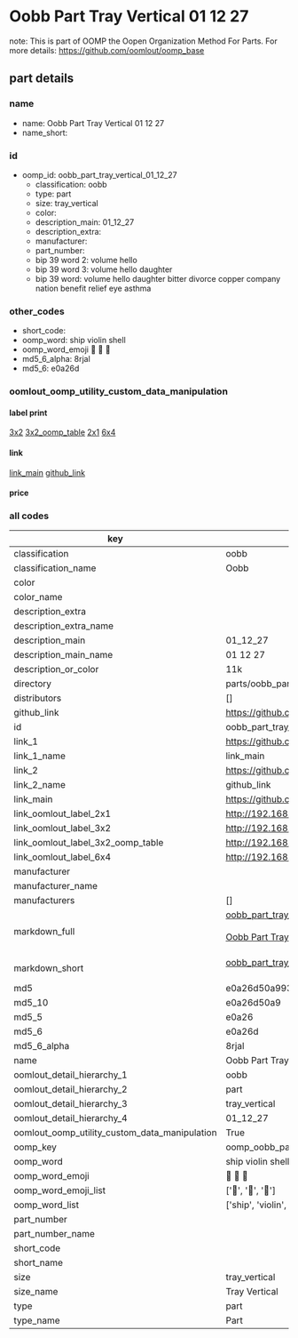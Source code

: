 # Oobb Part Tray Vertical 01 12 27  

note: This is part of OOMP the Oopen Organization Method For Parts. For more details: https://github.com/oomlout/oomp_base

##  part details





### name
* name: Oobb Part Tray Vertical 01 12 27
* name_short: 
### id
* oomp_id: oobb_part_tray_vertical_01_12_27
  * classification: oobb
  * type: part
  * size: tray_vertical
  * color: 
  * description_main: 01_12_27
  * description_extra: 
  * manufacturer: 
  * part_number: 
  * bip 39 word 2: volume hello
  * bip 39 word 3: volume hello daughter
  * bip 39 word: volume hello daughter bitter divorce copper company nation benefit relief eye asthma

### other_codes
* short_code: 
* oomp_word: ship violin shell
* oomp_word_emoji :ship: :violin: :shell:
* md5_6_alpha: 8rjal
* md5_6: e0a26d






### oomlout_oomp_utility_custom_data_manipulation
#### label print
[3x2](http://192.168.1.245:1112/?label=oomp%208rjal)
[3x2_oomp_table](http://192.168.1.107:1112/?label=oomp%208rjal)
[2x1](http://192.168.1.242:1112/?label=oomp%208rjal)
[6x4](http://192.168.1.55:1112/?label=oomp%208rjal)    

#### link

[link_main](https://github.com/oomlout/oomlout_oomp_current_version_messy/tree/main/parts/oobb_part_tray_vertical_01_12_27) [github_link](https://github.com/oomlout/oomlout_oomp_part_src/tree/main/parts/oobb_part_tray_vertical_01_12_27)                             

#### price







### all codes 
| key | value |  
| --- | --- |  
| classification | oobb |  
| classification_name | Oobb |  
| color |  |  
| color_name |  |  
| description_extra |  |  
| description_extra_name |  |  
| description_main | 01_12_27 |  
| description_main_name | 01 12 27 |  
| description_or_color | 11k |  
| directory | parts/oobb_part_tray_vertical_01_12_27 |  
| distributors | [] |  
| github_link | https://github.com/oomlout/oomlout_oomp_part_src/tree/main/parts/oobb_part_tray_vertical_01_12_27 |  
| id | oobb_part_tray_vertical_01_12_27 |  
| link_1 | https://github.com/oomlout/oomlout_oomp_current_version_messy/tree/main/parts/oobb_part_tray_vertical_01_12_27 |  
| link_1_name | link_main |  
| link_2 | https://github.com/oomlout/oomlout_oomp_part_src/tree/main/parts/oobb_part_tray_vertical_01_12_27 |  
| link_2_name | github_link |  
| link_main | https://github.com/oomlout/oomlout_oomp_current_version_messy/tree/main/parts/oobb_part_tray_vertical_01_12_27 |  
| link_oomlout_label_2x1 | http://192.168.1.242:1112/?label=oomp%208rjal |  
| link_oomlout_label_3x2 | http://192.168.1.245:1112/?label=oomp%208rjal |  
| link_oomlout_label_3x2_oomp_table | http://192.168.1.107:1112/?label=oomp%208rjal |  
| link_oomlout_label_6x4 | http://192.168.1.55:1112/?label=oomp%208rjal |  
| manufacturer |  |  
| manufacturer_name |  |  
| manufacturers | [] |  
| markdown_full | [oobb_part_tray_vertical_01_12_27](https://github.com/oomlout/oomlout_oomp_current_version_messy/tree/main/parts/oobb_part_tray_vertical_01_12_27)<br>[](https://github.com/oomlout/oomlout_oomp_current_version_messy/tree/main/parts/oobb_part_tray_vertical_01_12_27)<br>[Oobb Part Tray Vertical 01 12 27](https://github.com/oomlout/oomlout_oomp_current_version_messy/tree/main/parts/oobb_part_tray_vertical_01_12_27)<br><br> |  
| markdown_short | [oobb_part_tray_vertical_01_12_27](https://github.com/oomlout/oomlout_oomp_current_version_messy/tree/main/parts/oobb_part_tray_vertical_01_12_27)<br><br> |  
| md5 | e0a26d50a99345d0bfa0016c6f9ab7ae |  
| md5_10 | e0a26d50a9 |  
| md5_5 | e0a26 |  
| md5_6 | e0a26d |  
| md5_6_alpha | 8rjal |  
| name | Oobb Part Tray Vertical 01 12 27 |  
| oomlout_detail_hierarchy_1 | oobb |  
| oomlout_detail_hierarchy_2 | part |  
| oomlout_detail_hierarchy_3 | tray_vertical |  
| oomlout_detail_hierarchy_4 | 01_12_27 |  
| oomlout_oomp_utility_custom_data_manipulation | True |  
| oomp_key | oomp_oobb_part_tray_vertical_01_12_27 |  
| oomp_word | ship violin shell |  
| oomp_word_emoji | :ship: :violin: :shell: |  
| oomp_word_emoji_list | [':ship:', ':violin:', ':shell:'] |  
| oomp_word_list | ['ship', 'violin', 'shell'] |  
| part_number |  |  
| part_number_name |  |  
| short_code |  |  
| short_name |  |  
| size | tray_vertical |  
| size_name | Tray Vertical |  
| type | part |  
| type_name | Part |  
